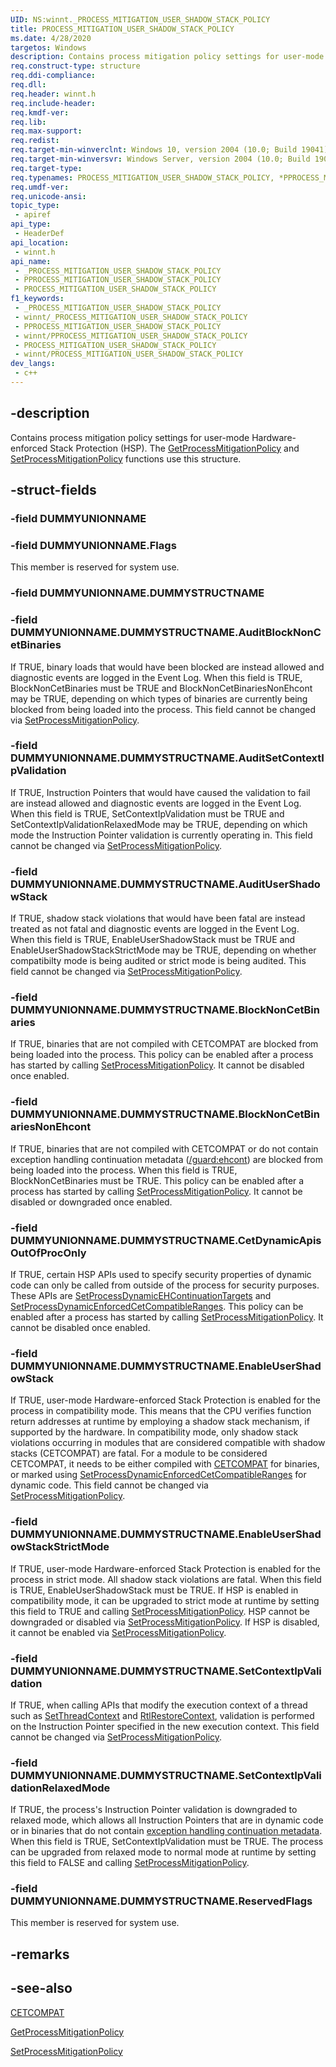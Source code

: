 ```yaml
---
UID: NS:winnt._PROCESS_MITIGATION_USER_SHADOW_STACK_POLICY
title: PROCESS_MITIGATION_USER_SHADOW_STACK_POLICY
ms.date: 4/28/2020
targetos: Windows
description: Contains process mitigation policy settings for user-mode Hardware-enforced Stack Protection (HSP).
req.construct-type: structure
req.ddi-compliance: 
req.dll: 
req.header: winnt.h
req.include-header: 
req.kmdf-ver: 
req.lib: 
req.max-support: 
req.redist: 
req.target-min-winverclnt: Windows 10, version 2004 (10.0; Build 19041)
req.target-min-winversvr: Windows Server, version 2004 (10.0; Build 19041)
req.target-type: 
req.typenames: PROCESS_MITIGATION_USER_SHADOW_STACK_POLICY, *PPROCESS_MITIGATION_USER_SHADOW_STACK_POLICY
req.umdf-ver: 
req.unicode-ansi: 
topic_type:
 - apiref
api_type:
 - HeaderDef
api_location:
 - winnt.h
api_name:
 - _PROCESS_MITIGATION_USER_SHADOW_STACK_POLICY
 - PPROCESS_MITIGATION_USER_SHADOW_STACK_POLICY
 - PROCESS_MITIGATION_USER_SHADOW_STACK_POLICY
f1_keywords:
 - _PROCESS_MITIGATION_USER_SHADOW_STACK_POLICY
 - winnt/_PROCESS_MITIGATION_USER_SHADOW_STACK_POLICY
 - PPROCESS_MITIGATION_USER_SHADOW_STACK_POLICY
 - winnt/PPROCESS_MITIGATION_USER_SHADOW_STACK_POLICY
 - PROCESS_MITIGATION_USER_SHADOW_STACK_POLICY
 - winnt/PROCESS_MITIGATION_USER_SHADOW_STACK_POLICY
dev_langs:
 - c++
---
```


## -description

Contains process mitigation policy settings for user-mode Hardware-enforced Stack Protection (HSP). The [GetProcessMitigationPolicy](/windows/desktop/api/processthreadsapi/nf-processthreadsapi-getprocessmitigationpolicy) and [SetProcessMitigationPolicy](/windows/desktop/api/processthreadsapi/nf-processthreadsapi-setprocessmitigationpolicy) functions use this structure.

## -struct-fields

### -field DUMMYUNIONNAME

### -field DUMMYUNIONNAME.Flags

This member is reserved for system use.

### -field DUMMYUNIONNAME.DUMMYSTRUCTNAME

### -field DUMMYUNIONNAME.DUMMYSTRUCTNAME.AuditBlockNonCetBinaries

If TRUE, binary loads that would have been blocked are instead allowed and diagnostic events are logged in the Event Log.
When this field is TRUE, BlockNonCetBinaries must be TRUE and BlockNonCetBinariesNonEhcont may be TRUE, depending on which types of binaries are currently being blocked from being loaded into the process.
This field cannot be changed via [SetProcessMitigationPolicy](/windows/desktop/api/processthreadsapi/nf-processthreadsapi-setprocessmitigationpolicy).

### -field DUMMYUNIONNAME.DUMMYSTRUCTNAME.AuditSetContextIpValidation

If TRUE, Instruction Pointers that would have caused the validation to fail are instead allowed and diagnostic events are logged in the Event Log.
When this field is TRUE, SetContextIpValidation must be TRUE and SetContextIpValidationRelaxedMode may be TRUE, depending on which mode the Instruction Pointer validation is currently operating in.
This field cannot be changed via [SetProcessMitigationPolicy](/windows/desktop/api/processthreadsapi/nf-processthreadsapi-setprocessmitigationpolicy).

### -field DUMMYUNIONNAME.DUMMYSTRUCTNAME.AuditUserShadowStack

If TRUE, shadow stack violations that would have been fatal are instead treated as not fatal and diagnostic events are logged in the Event Log.
When this field is TRUE, EnableUserShadowStack must be TRUE and EnableUserShadowStackStrictMode may be TRUE, depending on whether compatibilty mode is being audited or strict mode is being audited.
This field cannot be changed via [SetProcessMitigationPolicy](/windows/desktop/api/processthreadsapi/nf-processthreadsapi-setprocessmitigationpolicy).

### -field DUMMYUNIONNAME.DUMMYSTRUCTNAME.BlockNonCetBinaries

If TRUE, binaries that are not compiled with CETCOMPAT are blocked from being loaded into the process.
This policy can be enabled after a process has started by calling [SetProcessMitigationPolicy](/windows/desktop/api/processthreadsapi/nf-processthreadsapi-setprocessmitigationpolicy). It cannot be disabled once enabled.

### -field DUMMYUNIONNAME.DUMMYSTRUCTNAME.BlockNonCetBinariesNonEhcont

If TRUE, binaries that are not compiled with CETCOMPAT or do not contain exception handling continuation metadata ([/guard:ehcont](/cpp/build/reference/guard-enable-eh-continuation-metadata)) are blocked from being loaded into the process.
When this field is TRUE, BlockNonCetBinaries must be TRUE.
This policy can be enabled after a process has started by calling [SetProcessMitigationPolicy](/windows/desktop/api/processthreadsapi/nf-processthreadsapi-setprocessmitigationpolicy). It cannot be disabled or downgraded once enabled.

### -field DUMMYUNIONNAME.DUMMYSTRUCTNAME.CetDynamicApisOutOfProcOnly

If TRUE, certain HSP APIs used to specify security properties of dynamic code can only be called from outside of the process for security purposes.
These APIs are [SetProcessDynamicEHContinuationTargets](/windows/desktop/api/processthreadsapi/nf-processthreadsapi-setprocessdynamicehcontinuationtargets) and [SetProcessDynamicEnforcedCetCompatibleRanges](/windows/desktop/api/processthreadsapi/nf-processthreadsapi-setprocessdynamicenforcedcetcompatibleranges).
This policy can be enabled after a process has started by calling [SetProcessMitigationPolicy](/windows/desktop/api/processthreadsapi/nf-processthreadsapi-setprocessmitigationpolicy). It cannot be disabled once enabled.

### -field DUMMYUNIONNAME.DUMMYSTRUCTNAME.EnableUserShadowStack

If TRUE, user-mode Hardware-enforced Stack Protection is enabled for the process in compatibility mode.
This means that the CPU verifies function return addresses at runtime by employing a shadow stack mechanism, if supported by the hardware.
In compatibility mode, only shadow stack violations occurring in modules that are considered compatible with shadow stacks (CETCOMPAT) are fatal.
For a module to be considered CETCOMPAT, it needs to be either compiled with [CETCOMPAT](/cpp/build/reference/cetcompat) for binaries, or marked using
[SetProcessDynamicEnforcedCetCompatibleRanges](/windows/desktop/api/processthreadsapi/nf-processthreadsapi-setprocessdynamicenforcedcetcompatibleranges) for dynamic code.
This field cannot be changed via [SetProcessMitigationPolicy](/windows/desktop/api/processthreadsapi/nf-processthreadsapi-setprocessmitigationpolicy).

### -field DUMMYUNIONNAME.DUMMYSTRUCTNAME.EnableUserShadowStackStrictMode

If TRUE, user-mode Hardware-enforced Stack Protection is enabled for the process in strict mode. All shadow stack violations are fatal.
When this field is TRUE, EnableUserShadowStack must be TRUE.
If HSP is enabled in compatibility mode, it can be upgraded to strict mode at runtime by setting this field to TRUE and calling [SetProcessMitigationPolicy](/windows/desktop/api/processthreadsapi/nf-processthreadsapi-setprocessmitigationpolicy).
HSP cannot be downgraded or disabled via [SetProcessMitigationPolicy](/windows/desktop/api/processthreadsapi/nf-processthreadsapi-setprocessmitigationpolicy).
If HSP is disabled, it cannot be enabled via [SetProcessMitigationPolicy](/windows/desktop/api/processthreadsapi/nf-processthreadsapi-setprocessmitigationpolicy).

### -field DUMMYUNIONNAME.DUMMYSTRUCTNAME.SetContextIpValidation

If TRUE, when calling APIs that modify the execution context of a thread such as [SetThreadContext](/windows/desktop/api/processthreadsapi/nf-processthreadsapi-setthreadcontext) and [RtlRestoreContext](/windows/desktop/api/winnt/nf-winnt-rtlrestorecontext), validation is performed on the Instruction Pointer specified in the new execution context.
This field cannot be changed via [SetProcessMitigationPolicy](/windows/desktop/api/processthreadsapi/nf-processthreadsapi-setprocessmitigationpolicy).

### -field DUMMYUNIONNAME.DUMMYSTRUCTNAME.SetContextIpValidationRelaxedMode

If TRUE, the process's Instruction Pointer validation is downgraded to relaxed mode, which allows all Instruction Pointers that are in dynamic code or in binaries that do not contain [exception handling continuation metadata](/cpp/build/reference/guard-enable-eh-continuation-metadata).
When this field is TRUE, SetContextIpValidation must be TRUE.
The process can be upgraded from relaxed mode to normal mode at runtime by setting this field to FALSE and calling [SetProcessMitigationPolicy](/windows/desktop/api/processthreadsapi/nf-processthreadsapi-setprocessmitigationpolicy).

### -field DUMMYUNIONNAME.DUMMYSTRUCTNAME.ReservedFlags

This member is reserved for system use.

## -remarks

## -see-also

[CETCOMPAT](/cpp/build/reference/cetcompat)

[GetProcessMitigationPolicy](/windows/desktop/api/processthreadsapi/nf-processthreadsapi-getprocessmitigationpolicy)

[SetProcessMitigationPolicy](/windows/desktop/api/processthreadsapi/nf-processthreadsapi-setprocessmitigationpolicy)


